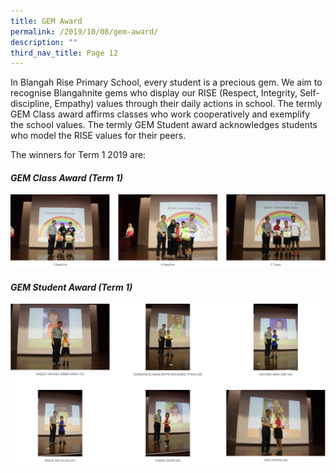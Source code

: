```yaml
---
title: GEM Award
permalink: /2019/10/08/gem-award/
description: ""
third_nav_title: Page 12
---
```

<p>In Blangah Rise Primary School, every student is a precious gem. We aim to recognise Blangahnite gems who display our RISE (Respect, Integrity, Self-discipline, Empathy) values through their daily actions in school. The termly GEM Class award affirms classes who work cooperatively and exemplify the school values. The termly GEM Student award acknowledges students who model the RISE values for their peers.</p>
<p>The winners for Term 1 2019 are:</p>
<h4><strong><em>GEM Class Award (Term 1)&nbsp;</em></strong></h4>
<img src="/images/gem1.png">
<h4><strong><em>GEM Student Award (Term 1)&nbsp;</em></strong></h4>
<img src="/images/gem2.png">
